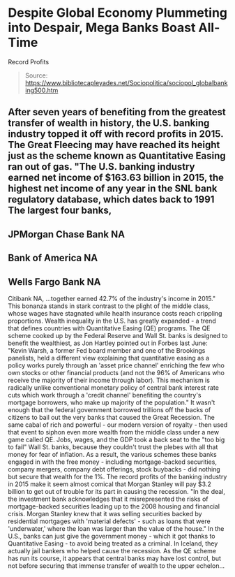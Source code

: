 # Despite Global Economy Plummeting into Despair, Mega Banks Boast All-Time 
Record Profits

> Source: https://www.bibliotecapleyades.net/Sociopolitica/sociopol_globalbanking500.htm

After seven years of benefiting from
the greatest transfer of wealth in history, the
U.S. banking industry topped it off with record profits in 2015.
The Great Fleecing may have reached its height just as the
scheme known as
Quantitative Easing ran out of gas.
"The U.S. banking industry
earned net income of $163.63 billion in 2015, the highest
net income of any year in the SNL bank regulatory database,
which dates back to 1991
The largest four banks,
-
JPMorgan Chase Bank NA
-
Bank of America NA
-
Wells Fargo Bank NA
-
Citibank NA,
...together earned 42.7% of the
industry's income in 2015."
This bonanza stands in stark
contrast to the plight of the middle class, whose wages have
stagnated while health insurance costs reach crippling
proportions.
Wealth inequality
in the U.S. has greatly
expanded - a trend that defines countries with Quantitative Easing
(QE) programs.
The QE scheme cooked up by
the
Federal Reserve and Wall St. banks is designed to benefit the
wealthiest, as Jon Hartley
pointed out in Forbes last June:
"Kevin Warsh, a former Fed board
member and one of the Brookings panelists, held a different
view explaining that quantitative easing as a policy works
purely through an 'asset price channel' enriching the few
who own stocks or other financial products (and not the 96%
of Americans who receive the majority of their income
through labor).
This mechanism is radically
unlike conventional monetary policy of central bank interest
rate cuts which work through a 'credit channel' benefiting
the country's mortgage borrowers, who make up majority of
the population."
It wasn't enough that the federal
government borrowed trillions off the backs of citizens to bail
out the very banks that caused the Great Recession.
The same
cabal of rich and
powerful - our modern version of royalty - then used that event to
siphon even more wealth from the middle class under a new game
called QE.
Jobs, wages, and the GDP took a back
seat to the "too big to fail" Wall St. banks, because they
couldn't trust the plebes with all that money for fear of
inflation.
As a result, the various schemes
these banks engaged in with the free money - including
mortgage-backed securities, company mergers, company debt
offerings, stock buybacks - did nothing but secure that wealth for
the 1%.
The record profits of the banking
industry in 2015 make it seem almost comical that
Morgan Stanley will pay
$3.2 billion to get out of trouble
for its part in causing the recession.
"In the deal, the investment
bank acknowledges that it misrepresented the risks of
mortgage-backed securities leading up to the 2008 housing
and financial crisis.
Morgan Stanley knew that it was
selling securities backed by residential mortgages with
'material defects' - such as loans that were 'underwater,'
where the loan was larger than the value of the house."
In the U.S., banks can just give the
government money - which it got thanks to Quantitative Easing - to
avoid being treated as a criminal.
In Iceland, they actually jail bankers who helped cause the
recession.
As the QE scheme has run its course,
it appears that
central banks may have lost control, but not before securing
that immense transfer of wealth to the upper echelon...
